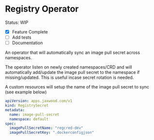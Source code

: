 # Registry Operator

Status: WIP

- [x] Feature Complete
- [ ] Add tests
- [ ] Documentation

An operator that will automatically sync an image pull secret across namespaces.

The operator listen on newly created namespaces/CRD and will automatically add/update the image pull secret to the namespace if missing/updated. This is useful incase secret rotation is needed.

A custom resources will setup the name of the image pull secret to sync (see example below)

```yaml
apiVersion: apps.jaxwood.com/v1
kind: RegistrySecret
metadata:
  name: image-pull-secret
  namespace: default
spec:
  imagePullSecretName: "regcred-dev"
  imagePullSecretKey: ".dockerconfigjson"
```
